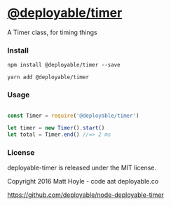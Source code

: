 # [@deployable/timer](https://github.com/deployable/node-deployable-timer)

A Timer class, for timing things

### Install
 
    npm install @deployable/timer --save

    yarn add @deployable/timer

### Usage

```javascript

const Timer = require('@deployable/timer')

let timer = new Timer().start()
let total = Timer.end() //=> 2 ms

```

### License

deployable-timer is released under the MIT license.

Copyright 2016 Matt Hoyle - code aat deployable.co

https://github.com/deployable/node-deployable-timer

